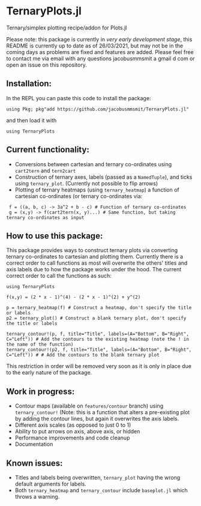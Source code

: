 # TernaryPlots.jl
Ternary/simplex plotting recipe/addon for Plots.jl

Please note: this package is currently in _very early development stage_, this README is currently up to date as of 26/03/2021, but may not be in the coming days as problems are fixed and features are added. Please feel free to contact me via email with any questions jacobusmmsmit a gmail d com or open an issue on this repository.

## Installation:
In the REPL you can paste this code to install the package:
```
using Pkg; pkg"add https://github.com/jacobusmmsmit/TernaryPlots.jl"
```
and then load it with
```
using TernaryPlots
```


## Current functionality:
* Conversions between cartesian and ternary co-ordinates using `cart2tern` and `tern2cart`
* Construction of ternary axes, labels (passed as a `NamedTuple`), and ticks using `ternary_plot`. (Currently not possible to flip arrows) 
* Plotting of ternary heatmaps (using `ternary_heatmap`) a function of cartesian co-ordinates (or ternary co-ordinates via:
```
 f = ((a, b, c) -> 3a^2 + b - c) # Function of ternary co-ordinates
 g = (x,y) -> f(cart2tern(x, y)...) # Same function, but taking ternary co-ordinates as input
```

## How to use this package:
This package provides ways to construct ternary plots via converting ternary co-ordinates to cartesian and plotting them. Currently there is a correct order to call functions as most will overwrite the others' titles and axis labels due to how the package works under the hood. The current correct order to call the functions as such:

```
using TernaryPlots

f(x,y) = (2 * x - 1)^(4) - (2 * x - 1)^(2) + y^(2)

p = ternary_heatmap(f) # Construct a heatmap, don't specify the title or labels
p2 = ternary_plot() # Construct a blank ternary plot, don't specify the title or labels

ternary_contour!(p, f, title="Title", labels=(A="Bottom", B="Right", C="Left")) # Add the contours to the existing heatmap (note the ! in the name of the function)
ternary_contour!(p2, f, title="Title", labels=(A="Bottom", B="Right", C="Left")) # # Add the contours to the blank ternary plot
```
This restriction in order will be removed very soon as it is only in place due to the early nature of the package.

## Work in progress:
* Contour maps (available on `features/contour` branch) using `ternary_contour!` (Note: this is a function that alters a pre-existing plot by adding the contour lines, but again it overwrites the axis labels.
* Different axis scales (as opposed to just 0 to 1)
* Ability to put arrows on axis, above axis, or hidden
* Performance improvements and code cleanup
* Documentation

## Known issues:
* Titles and labels being overwritten, `ternary_plot` having the wrong default arguments for labels.
* Both `ternary_heatmap` and `ternary_contour` include `baseplot.jl` which throws a warning.
